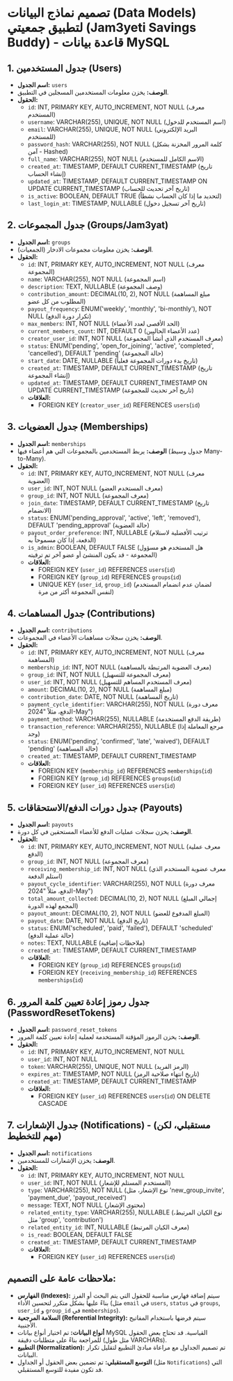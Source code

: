 # تصميم نماذج البيانات (Data Models) لتطبيق جمعيتي (Jam3yeti Savings Buddy) - قاعدة بيانات MySQL

## 1. جدول المستخدمين (Users)

*   **اسم الجدول:** `users`
*   **الوصف:** يخزن معلومات المستخدمين المسجلين في التطبيق.
*   **الحقول:**
    *   `id`: INT, PRIMARY KEY, AUTO_INCREMENT, NOT NULL (معرف المستخدم)
    *   `username`: VARCHAR(255), UNIQUE, NOT NULL (اسم المستخدم للدخول)
    *   `email`: VARCHAR(255), UNIQUE, NOT NULL (البريد الإلكتروني للمستخدم)
    *   `password_hash`: VARCHAR(255), NOT NULL (كلمة المرور المخزنة بشكل آمن - Hashed)
    *   `full_name`: VARCHAR(255), NOT NULL (الاسم الكامل للمستخدم)
    *   `created_at`: TIMESTAMP, DEFAULT CURRENT_TIMESTAMP (تاريخ إنشاء الحساب)
    *   `updated_at`: TIMESTAMP, DEFAULT CURRENT_TIMESTAMP ON UPDATE CURRENT_TIMESTAMP (تاريخ آخر تحديث للحساب)
    *   `is_active`: BOOLEAN, DEFAULT TRUE (لتحديد ما إذا كان الحساب نشطاً)
    *   `last_login_at`: TIMESTAMP, NULLABLE (تاريخ آخر تسجيل دخول)

## 2. جدول المجموعات (Groups/Jam3yat)

*   **اسم الجدول:** `groups`
*   **الوصف:** يخزن معلومات مجموعات الادخار (الجمعيات).
*   **الحقول:**
    *   `id`: INT, PRIMARY KEY, AUTO_INCREMENT, NOT NULL (معرف المجموعة)
    *   `name`: VARCHAR(255), NOT NULL (اسم المجموعة)
    *   `description`: TEXT, NULLABLE (وصف المجموعة)
    *   `contribution_amount`: DECIMAL(10, 2), NOT NULL (مبلغ المساهمة المطلوب من كل عضو)
    *   `payout_frequency`: ENUM('weekly', 'monthly', 'bi-monthly'), NOT NULL (تكرار دورة الدفع)
    *   `max_members`: INT, NOT NULL (الحد الأقصى لعدد الأعضاء)
    *   `current_members_count`: INT, DEFAULT 0 (عدد الأعضاء الحاليين)
    *   `creator_user_id`: INT, NOT NULL (معرف المستخدم الذي أنشأ المجموعة)
    *   `status`: ENUM('pending', 'open_for_joining', 'active', 'completed', 'cancelled'), DEFAULT 'pending' (حالة المجموعة)
    *   `start_date`: DATE, NULLABLE (تاريخ بدء دورات المجموعة فعلياً)
    *   `created_at`: TIMESTAMP, DEFAULT CURRENT_TIMESTAMP (تاريخ إنشاء المجموعة)
    *   `updated_at`: TIMESTAMP, DEFAULT CURRENT_TIMESTAMP ON UPDATE CURRENT_TIMESTAMP (تاريخ آخر تحديث للمجموعة)
    *   **العلاقات:**
        *   FOREIGN KEY (`creator_user_id`) REFERENCES `users`(`id`)

## 3. جدول العضويات (Memberships)

*   **اسم الجدول:** `memberships`
*   **الوصف:** يربط المستخدمين بالمجموعات التي هم أعضاء فيها (جدول وسيط Many-to-Many).
*   **الحقول:**
    *   `id`: INT, PRIMARY KEY, AUTO_INCREMENT, NOT NULL (معرف العضوية)
    *   `user_id`: INT, NOT NULL (معرف المستخدم العضو)
    *   `group_id`: INT, NOT NULL (معرف المجموعة)
    *   `join_date`: TIMESTAMP, DEFAULT CURRENT_TIMESTAMP (تاريخ الانضمام)
    *   `status`: ENUM('pending_approval', 'active', 'left', 'removed'), DEFAULT 'pending_approval' (حالة العضوية)
    *   `payout_order_preference`: INT, NULLABLE (ترتيب الأفضلية لاستلام الدفعة، إذا كان مسموحاً به)
    *   `is_admin`: BOOLEAN, DEFAULT FALSE (هل المستخدم هو مسؤول المجموعة - قد يكون المنشئ أو عضو آخر تم ترقيته)
    *   **العلاقات:**
        *   FOREIGN KEY (`user_id`) REFERENCES `users`(`id`)
        *   FOREIGN KEY (`group_id`) REFERENCES `groups`(`id`)
        *   UNIQUE KEY (`user_id`, `group_id`) (لضمان عدم انضمام المستخدم لنفس المجموعة أكثر من مرة)

## 4. جدول المساهمات (Contributions)

*   **اسم الجدول:** `contributions`
*   **الوصف:** يخزن سجلات مساهمات الأعضاء في المجموعات.
*   **الحقول:**
    *   `id`: INT, PRIMARY KEY, AUTO_INCREMENT, NOT NULL (معرف المساهمة)
    *   `membership_id`: INT, NOT NULL (معرف العضوية المرتبطة بالمساهمة)
    *   `group_id`: INT, NOT NULL (معرف المجموعة للتسهيل)
    *   `user_id`: INT, NOT NULL (معرف المستخدم المساهم للتسهيل)
    *   `amount`: DECIMAL(10, 2), NOT NULL (مبلغ المساهمة)
    *   `contribution_date`: DATE, NOT NULL (تاريخ المساهمة)
    *   `payment_cycle_identifier`: VARCHAR(255), NOT NULL (معرف دورة الدفع، مثلاً "2024-May")
    *   `payment_method`: VARCHAR(255), NULLABLE (طريقة الدفع المستخدمة)
    *   `transaction_reference`: VARCHAR(255), NULLABLE (مرجع المعاملة إذا وجد)
    *   `status`: ENUM('pending', 'confirmed', 'late', 'waived'), DEFAULT 'pending' (حالة المساهمة)
    *   `created_at`: TIMESTAMP, DEFAULT CURRENT_TIMESTAMP
    *   **العلاقات:**
        *   FOREIGN KEY (`membership_id`) REFERENCES `memberships`(`id`)
        *   FOREIGN KEY (`group_id`) REFERENCES `groups`(`id`)
        *   FOREIGN KEY (`user_id`) REFERENCES `users`(`id`)

## 5. جدول دورات الدفع/الاستحقاقات (Payouts)

*   **اسم الجدول:** `payouts`
*   **الوصف:** يخزن سجلات عمليات الدفع للأعضاء المستحقين في كل دورة.
*   **الحقول:**
    *   `id`: INT, PRIMARY KEY, AUTO_INCREMENT, NOT NULL (معرف عملية الدفع)
    *   `group_id`: INT, NOT NULL (معرف المجموعة)
    *   `receiving_membership_id`: INT, NOT NULL (معرف عضوية المستخدم الذي استلم الدفعة)
    *   `payout_cycle_identifier`: VARCHAR(255), NOT NULL (معرف دورة الدفع، مثلاً "2024-May")
    *   `total_amount_collected`: DECIMAL(10, 2), NOT NULL (إجمالي المبلغ المجمع لهذه الدورة)
    *   `payout_amount`: DECIMAL(10, 2), NOT NULL (المبلغ المدفوع للعضو)
    *   `payout_date`: DATE, NOT NULL (تاريخ الدفع)
    *   `status`: ENUM('scheduled', 'paid', 'failed'), DEFAULT 'scheduled' (حالة عملية الدفع)
    *   `notes`: TEXT, NULLABLE (ملاحظات إضافية)
    *   `created_at`: TIMESTAMP, DEFAULT CURRENT_TIMESTAMP
    *   **العلاقات:**
        *   FOREIGN KEY (`group_id`) REFERENCES `groups`(`id`)
        *   FOREIGN KEY (`receiving_membership_id`) REFERENCES `memberships`(`id`)

## 6. جدول رموز إعادة تعيين كلمة المرور (PasswordResetTokens)

*   **اسم الجدول:** `password_reset_tokens`
*   **الوصف:** يخزن الرموز المؤقتة المستخدمة لعملية إعادة تعيين كلمة المرور.
*   **الحقول:**
    *   `id`: INT, PRIMARY KEY, AUTO_INCREMENT, NOT NULL
    *   `user_id`: INT, NOT NULL
    *   `token`: VARCHAR(255), UNIQUE, NOT NULL (الرمز الفريد)
    *   `expires_at`: TIMESTAMP, NOT NULL (تاريخ انتهاء صلاحية الرمز)
    *   `created_at`: TIMESTAMP, DEFAULT CURRENT_TIMESTAMP
    *   **العلاقات:**
        *   FOREIGN KEY (`user_id`) REFERENCES `users`(`id`) ON DELETE CASCADE

## 7. جدول الإشعارات (Notifications) - (مستقبلي، لكن مهم للتخطيط)

*   **اسم الجدول:** `notifications`
*   **الوصف:** يخزن الإشعارات للمستخدمين.
*   **الحقول:**
    *   `id`: INT, PRIMARY KEY, AUTO_INCREMENT, NOT NULL
    *   `user_id`: INT, NOT NULL (المستخدم المستلم للإشعار)
    *   `type`: VARCHAR(255), NOT NULL (نوع الإشعار، مثل 'new_group_invite', 'payment_due', 'payout_received')
    *   `message`: TEXT, NOT NULL (محتوى الإشعار)
    *   `related_entity_type`: VARCHAR(255), NULLABLE (نوع الكيان المرتبط، مثل 'group', 'contribution')
    *   `related_entity_id`: INT, NULLABLE (معرف الكيان المرتبط)
    *   `is_read`: BOOLEAN, DEFAULT FALSE
    *   `created_at`: TIMESTAMP, DEFAULT CURRENT_TIMESTAMP
    *   **العلاقات:**
        *   FOREIGN KEY (`user_id`) REFERENCES `users`(`id`)

## ملاحظات عامة على التصميم:

*   **الفهارس (Indexes):** سيتم إضافة فهارس مناسبة للحقول التي يتم البحث أو الفرز بناءً عليها بشكل متكرر لتحسين الأداء (مثل `email` في `users`, `status` في `groups`, `user_id` و `group_id` في `memberships`).
*   **السلامة المرجعية (Referential Integrity):** سيتم فرضها باستخدام المفاتيح الأجنبية.
*   **أنواع البيانات:** تم اختيار أنواع بيانات MySQL القياسية. قد تحتاج بعض الحقول للمراجعة بناءً على متطلبات دقيقة (مثل طول VARCHARs).
*   **التطبيع (Normalization):** تم تصميم الجداول مع مراعاة مبادئ التطبيع لتقليل تكرار البيانات.
*   **التوسع المستقبلي:** تم تضمين بعض الحقول أو الجداول (مثل `Notifications`) التي قد تكون مفيدة للتوسع المستقبلي.


